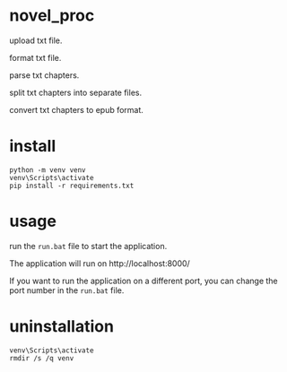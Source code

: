 # novel_proc

upload txt file.

format txt file.

parse txt chapters.

split txt chapters into separate files.

convert txt chapters to epub format.

# install

```
python -m venv venv
venv\Scripts\activate
pip install -r requirements.txt
```

# usage

run the `run.bat` file to start the application.

The application will run on http://localhost:8000/

If you want to run the application on a different port, you can change the port number in the `run.bat` file.

# uninstallation

```
venv\Scripts\activate
rmdir /s /q venv
```